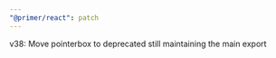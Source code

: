 ```yaml
---
"@primer/react": patch
---
```


v38: Move pointerbox to deprecated still maintaining the main export
